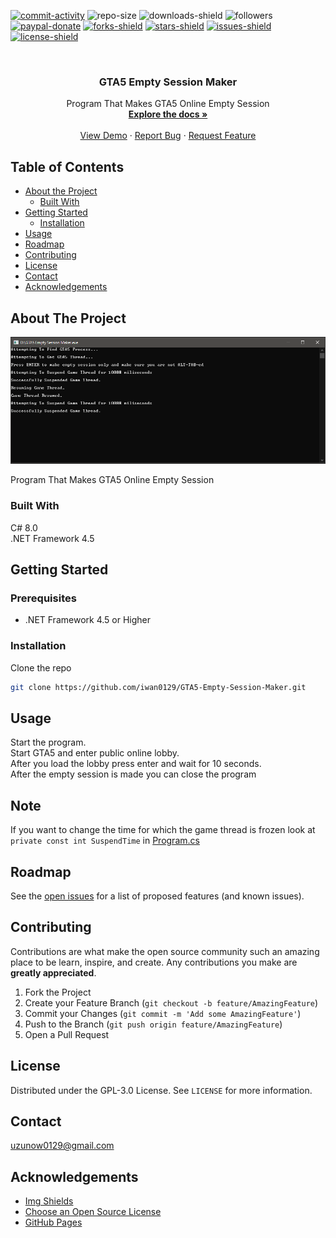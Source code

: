 [![commit-activity]][commit-url]
![repo-size]
![downloads-shield]
![followers]
[![paypal-donate]][paypal-url]
[![forks-shield]][forks-url]
[![stars-shield]][stars-url]
[![issues-shield]][issues-url]
[![license-shield]][license-url]


<!-- PROJECT LOGO -->
<br />
<p align="center">
  <!--
  <a href="https://github.com/iwan0129/GTA5-Empty-Session-Maker">
    <img src="images/logo.png" alt="Logo" width="80" height="80">
  </a>
  -->
  
  <h3 align="center">GTA5 Empty Session Maker</h3>

  <p align="center">
    Program That Makes GTA5 Online Empty Session
    <br />
    <a href="https://github.com/iwan0129/GTA5-Empty-Session-Maker"><strong>Explore the docs »</strong></a>
    <br />
    <br />
    <a href="https://github.com/iwan0129/GTA5-Empty-Session-Maker">View Demo</a>
    ·
    <a href="https://github.com/iwan0129/GTA5-Empty-Session-Maker/issues">Report Bug</a>
    ·
    <a href="https://github.com/iwan0129/GTA5-Empty-Session-Maker/issues">Request Feature</a>
  </p>
</p>


## Table of Contents

* [About the Project](#about-the-project)
  * [Built With](#built-with)
* [Getting Started](#getting-started)
  <!--* [Prerequisites](#prerequisites)-->
  * [Installation](#installation)
* [Usage](#usage)
* [Roadmap](#roadmap)
* [Contributing](#contributing)
* [License](#license)
* [Contact](#contact)
* [Acknowledgements](#acknowledgements)

## About The Project

![Screenshot]

Program That Makes GTA5 Online Empty Session

### Built With
C# 8.0<br>
.NET Framework 4.5

## Getting Started

### Prerequisites
* .NET Framework 4.5 or Higher

### Installation

Clone the repo
```sh
git clone https://github.com/iwan0129/GTA5-Empty-Session-Maker.git
```

## Usage

Start the program.<br>
Start GTA5 and enter public online lobby.<br>
After you load the lobby press enter and wait for 10 seconds.<br>
After the empty session is made you can close the program<br>

## Note

If you want to change the time for which the game thread is frozen look at `private const int SuspendTime` in [Program.cs]

## Roadmap

See the [open issues](https://github.com/iwan0129/GTA5-Empty-Session-Maker/issues) for a list of proposed features (and known issues).

## Contributing

Contributions are what make the open source community such an amazing place to be learn, inspire, and create. Any contributions you make are **greatly appreciated**.

1. Fork the Project
2. Create your Feature Branch (`git checkout -b feature/AmazingFeature`)
3. Commit your Changes (`git commit -m 'Add some AmazingFeature'`)
4. Push to the Branch (`git push origin feature/AmazingFeature`)
5. Open a Pull Request

## License

Distributed under the GPL-3.0 License. See `LICENSE` for more information.

## Contact

uzunow0129@gmail.com

## Acknowledgements
* [Img Shields](https://shields.io)
* [Choose an Open Source License](https://choosealicense.com)
* [GitHub Pages](https://pages.github.com)


[contributors-shield]: https://img.shields.io/github/contributors/iwan0129/GTA5-Empty-Session-Maker.svg?style=for-the-badge
[contributors-url]: https://github.com/iwan0129/GTA5-Empty-Session-Maker/graphs/contributors
[forks-shield]: https://img.shields.io/github/forks/iwan0129/GTA5-Empty-Session-Maker.svg?style=for-the-badge
[forks-url]: https://github.com/iwan0129/GTA5-Empty-Session-Maker/network/members
[stars-shield]: https://img.shields.io/github/stars/iwan0129/GTA5-Empty-Session-Maker.svg?style=for-the-badge
[stars-url]: https://github.com/iwan0129/GTA5-Empty-Session-Maker/stargazers
[issues-shield]: https://img.shields.io/github/issues/iwan0129/GTA5-Empty-Session-Maker.svg?style=for-the-badge
[issues-url]: https://github.com/iwan0129/GTA5-Empty-Session-Maker/issues
[license-shield]: https://img.shields.io/github/license/iwan0129/GTA5-Empty-Session-Maker.svg?style=for-the-badge
[license-url]: https://github.com/iwan0129/GTA5-Empty-Session-Maker/blob/master/LICENSE
[product-screenshot]: images/screenshot.png
[repo-size]: https://img.shields.io/github/repo-size/iwan0129/GTA5-Empty-Session-Maker.svg?label=repository%20size&style=for-the-badge
[commit-activity]: https://img.shields.io/github/commit-activity/m/iwan0129/GTA5-Empty-Session-Maker.svg?style=for-the-badge
[commit-url]: https://github.com/iwan0129/GTA5-Empty-Session-Maker/commits/master
[followers]: https://img.shields.io/github/followers/iwan0129?style=for-the-badge
[paypal-url]: https://paypal.me/iwan0129?locale.x=en_US
[paypal-donate]: https://img.shields.io/badge/donate-PayPal-104098.svg?style=for-the-badge&logo=PayPal
[Program.cs]: https://github.com/iwan0129/GTA5-Empty-Session-Maker/blob/master/GTA5%20Empty%20Session%20Maker/Program.cs
[downloads-shield]: https://img.shields.io/github/downloads/iwan0129/GTA5-Empty-Session-Maker/total.svg?style=for-the-badge
[Screenshot]: Images/Screenshot.png
